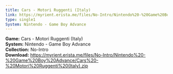 ```yaml
---
title: Cars - Motori Ruggenti (Italy)
link: https://myrient.erista.me/files/No-Intro/Nintendo%20-%20Game%20Boy%20Advance/Cars%20-%20Motori%20Ruggenti%20(Italy).zip
type: single1
System: Nintendo - Game Boy Advance
---
```

<b>Game:</b> Cars - Motori Ruggenti (Italy)<br>
<b>System:</b> Nintendo - Game Boy Advance<br>
<b>Collection:</b> No-Intro<br>
<b>Download:</b> https://myrient.erista.me/files/No-Intro/Nintendo%20-%20Game%20Boy%20Advance/Cars%20-%20Motori%20Ruggenti%20(Italy).zip